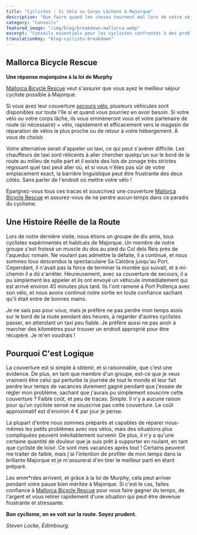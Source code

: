 ```yaml
---
title: "Cyclistes : Si Vélo ou Corps Lâchent à Majorque"
description: "Que faire quand les choses tournent mal lors de votre séjour cycliste à Majorque"
category: "Conseils"
featured_image: "/img/blog/breakdown-mallorca.webp"
excerpt: "Conseils essentiels pour les cyclistes confrontés à des problèmes mécaniques ou des blessures à Majorque. Sachez qui appeler, où aller et comment obtenir de l'aide quand vous en avez le plus besoin."
translationKey: "blog-cyclists-breakdown"
---
```


## Mallorca Bicycle Rescue

**Une réponse majorquine à la loi de Murphy**

<a href="https://mallorcacycleshuttle.company.site/products/Rescue-&-Recovery-c15728236" target="_blank">Mallorca Bicycle Rescue</a> veut s'assurer que vous ayez le meilleur séjour cycliste possible à Majorque.

Si vous avez leur couverture <a href="https://mallorcacycleshuttle.company.site/products/Rescue-&-Recovery-c15728236" target="_blank">secours vélo</a>, plusieurs véhicules sont disponibles sur toute l'île si et quand vous pourriez en avoir besoin. Si votre vélo ou votre corps lâche, ils vous emmèneront vous et votre partenaire de route (si nécessaire) + vélo, rapidement et efficacement vers le magasin de réparation de vélos le plus proche ou de retour à votre hébergement. À vous de choisir.

Votre alternative serait d'appeler un taxi, ce qui peut s'avérer difficile. Les chauffeurs de taxi sont réticents à aller chercher quelqu'un sur le bord de la route au milieu de nulle part et il existe des lois de zonage très strictes régissant quel taxi peut aller où, et si vous n'êtes pas sûr de votre emplacement exact, la barrière linguistique peut être frustrante des deux côtés. Sans parler de l'endroit où mettre votre vélo !

Épargnez-vous tous ces tracas et souscrivez une couverture <a href="https://mallorcacycleshuttle.company.site/products/Rescue-&-Recovery-c15728236" target="_blank">Mallorca Bicycle Rescue</a> et assurez-vous de ne perdre aucun temps dans ce paradis du cyclisme.

## Une Histoire Réelle de la Route

Lors de notre dernière visite, nous étions un groupe de dix amis, tous cyclistes expérimentés et habitués de Majorque. Un membre de notre groupe s'est froissé un muscle du dos au pied du Col dels Reis près de l'aqueduc romain. Ne voulant pas admettre la défaite, il a continué, et nous sommes tous descendus la spectaculaire Sa Calobra jusqu'au Port. Cependant, il n'avait pas la force de terminer la montée qui suivait, et à mi-chemin il a dû s'arrêter. Heureusement, avec sa couverture de secours, il a pu simplement les appeler et ils ont envoyé un véhicule immédiatement qui est arrivé environ 45 minutes plus tard. Ils l'ont ramené à Port Pollença avec son vélo, et nous avons continué notre sortie en toute confiance sachant qu'il était entre de bonnes mains.

Je ne sais pas pour vous, mais je préfère ne pas perdre mon temps assis sur le bord de la route pendant des heures, à regarder d'autres cyclistes passer, en attendant un taxi peu fiable. Je préfère aussi ne pas avoir à marcher des kilomètres pour trouver un endroit approprié pour être récupéré. Je m'en voudrais !

## Pourquoi C'est Logique

La couverture est si simple à obtenir, et si raisonnable, que c'est une évidence. De plus, en tant que membre d'un groupe, est-ce que je veux vraiment être celui qui perturbe la journée de tout le monde et leur fait perdre leur temps de vacances durement gagné pendant que j'essaie de régler mon problème, sachant que j'aurais pu simplement souscrire cette couverture ? Faible coût, et peu de tracas. Simple. Il n'y a aucune raison pour qu'un cycliste sensé ne souscrive pas cette couverture. Le coût approximatif est d'environ 4 € par jour je pense.

La plupart d'entre nous sommes préparés et capables de réparer nous-mêmes les petits problèmes avec nos vélos, mais des situations plus compliquées peuvent inévitablement survenir. De plus, il n'y a qu'une certaine quantité de douleur que je suis prêt à supporter en roulant, en tant que cycliste de loisir. Ce sont mes vacances après tout ! Certains peuvent me traiter de faible, mais j'ai l'intention de profiter de mon temps dans la brillante Majorque et je m'assurerai d'en tirer le meilleur parti en étant préparé.

Les emm*rdes arrivent, et grâce à la loi de Murphy, cela peut arriver pendant votre pause bien méritée à Majorque. Si c'est le cas, faites confiance à <a href="https://mallorcacycleshuttle.company.site/products/Rescue-&-Recovery-c15728236" target="_blank">Mallorca Bicycle Rescue</a> pour vous faire gagner du temps, de l'argent et vous retirer rapidement d'une situation qui peut être devenue frustrante et stressante.

**Bon cyclisme, on se voit sur la route. Soyez prudent.**

*Steven Locke, Édimbourg.*
